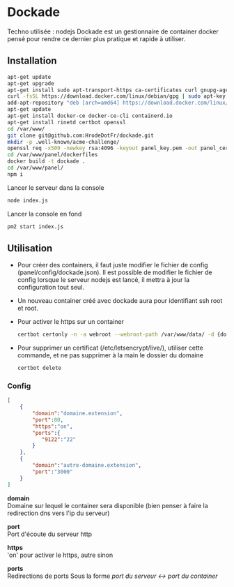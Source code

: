 # Dockade

Techno utilisée : nodejs
Dockade est un gestionnaire de container docker pensé pour rendre ce dernier plus pratique et rapide à utiliser.

## Installation

```sh
apt-get update
apt-get upgrade
apt-get install sudo apt-transport-https ca-certificates curl gnupg-agent software-properties-common
curl -fsSL https://download.docker.com/linux/debian/gpg | sudo apt-key add -
add-apt-repository "deb [arch=amd64] https://download.docker.com/linux/debian $(lsb_release -cs) stable"
apt-get update
apt-get install docker-ce docker-ce-cli containerd.io
apt-get install rinetd certbot openssl
cd /var/www/
git clone git@github.com:HrodeDotFr/dockade.git
mkdir -p .well-known/acme-challenge/
openssl req -x509 -newkey rsa:4096 -keyout panel_key.pem -out panel_cert.pem -days 3650
cd /var/www/panel/dockerfiles
docker build -t dockade .
cd /var/www/panel/
npm i
```

Lancer le serveur dans la console
```sh
node index.js
```
Lancer la console en fond
```sh
pm2 start index.js
```

## Utilisation

- Pour créer des containers, il faut juste modifier le fichier de config (panel/config/dockade.json).
Il est possible de modifier le fichier de config lorsque le serveur nodejs est lancé, il mettra à jour la configuration tout seul.

- Un nouveau container créé avec dockade aura pour identifiant ssh root et root.

- Pour activer le https sur un container
  ```sh
  certbot certonly -n -a webroot --webroot-path /var/www/data/ -d {domaine.extension}
  ```

- Pour supprimer un certificat (/etc/letsencrypt/live/), utiliser cette commande, et ne pas supprimer à la main le dossier du domaine
  ```sh
  certbot delete
  ```

### Config

```json
[
    {
        "domain":"domaine.extension",
        "port":80,
        "https":"on",
        "ports":{
           "9122":"22"
        }
    },
    {
        "domain":"autre-domaine.extension",
        "port":"3000"
    }
]
```

**domain**  
Domaine sur lequel le container sera disponible
(bien penser à faire la redirection dns vers l'ip du serveur)

**port**  
Port d'écoute du serveur http

**https**  
'on' pour activer le https, autre sinon

**ports**  
Redirections de ports
Sous la forme *port du serveur <-> port du container*
